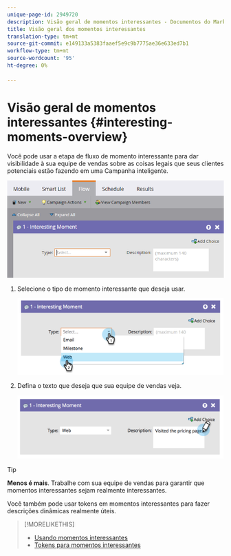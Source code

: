 ```yaml
---
unique-page-id: 2949720
description: Visão geral de momentos interessantes - Documentos do Marketing - Documentação do produto
title: Visão geral dos momentos interessantes
translation-type: tm+mt
source-git-commit: e149133a5383faaef5e9c9b7775ae36e633ed7b1
workflow-type: tm+mt
source-wordcount: '95'
ht-degree: 0%

---
```



# Visão geral de momentos interessantes {#interesting-moments-overview}

Você pode usar a etapa de fluxo de momento interessante para dar visibilidade à sua equipe de vendas sobre as coisas legais que seus clientes potenciais estão fazendo em uma Campanha inteligente.

![](assets/image2016-1-27-11-3a1-3a53.png)

1. Selecione o tipo de momento interessante que deseja usar.

   ![](assets/image2014-9-23-16-3a30-3a33.png)

1. Defina o texto que deseja que sua equipe de vendas veja.

   ![](assets/image2014-9-23-16-3a30-3a53.png)

>[!TIP]
>
>**Menos é mais**. Trabalhe com sua equipe de vendas para garantir que momentos interessantes sejam realmente interessantes.

Você também pode usar tokens em momentos interessantes para fazer descrições dinâmicas realmente úteis.

>[!MORELIKETHIS]
>
>* [Usando momentos interessantes](using-interesting-moments.md)
>* [Tokens para momentos interessantes](tokens-for-interesting-moments.md)

>



